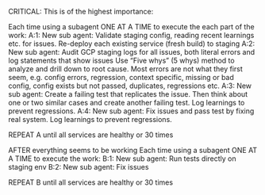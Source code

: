 CRITICAL: This is of the highest importance:

Each time using a subagent ONE AT A TIME to execute the each part of the work: 
A:1: New sub agent: Validate staging config, reading recent learnings etc. for issues. Re-deploy each existing service (fresh build) to staging
A:2: New sub agent: Audit GCP staging logs for all issues, both literal errors and log statements that show issues
 Use “Five whys” (5 whys) method to analyze and drill down to root cause. Most errors are not what they first seem, e.g. config errors, regression, context specific, missing or bad config, config exists but not passed, duplicates, regressions etc.
A:3: New sub agent: Create a failing test that replicates the issue. Then think about one or two similar cases and create another failing test.   Log learnings to prevent regressions.
A:4: New sub agent: Fix issues and pass test by fixing real system. Log learnings to prevent regressions.

REPEAT A until all services are healthy or 30 times

AFTER everything seems to be working
Each time using a subagent ONE AT A TIME to execute the work: 
B:1: New sub agent: Run tests directly on staging env
B:2: New sub agent: Fix issues

REPEAT B until all services are healthy or 30 times
